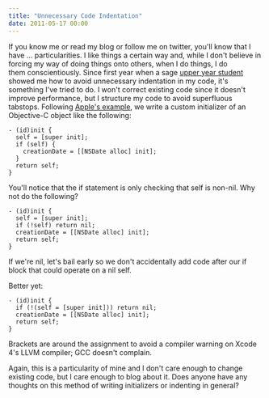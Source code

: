 ```yaml
---
title: "Unnecessary Code Indentation"
date: 2011-05-17 00:00
---
```


If you know me or read my blog or follow me on twitter, you'll know that I have ... particularities. I like things a certain way and, while I don't believe in forcing my way of doing things onto others, when I do things, I do them&nbsp;conscientiously. Since first year when a sage [upper year student](https://twitter.com/#!/njdoyle) showed me how to avoid unnecessary indentation in my code, it's something I've tried to do. I won't correct existing code since it doesn't improve performance, but I structure my code to avoid superfluous tabstops. Following [Apple's example](http://developer.apple.com/library/ios/#documentation/Cocoa/Conceptual/ObjectiveC/Chapters/ocAllocInit.html), we write a custom initializer of an Objective-C object like the following:

```
- (id)init {
  self = [super init];
  if (self) {
    creationDate = [[NSDate alloc] init];
  }
  return self;
}
```

You'll notice that the if statement is only checking that self is non-nil. Why not do the following?

```
- (id)init {
  self = [super init];
  if (!self) return nil;
  creationDate = [[NSDate alloc] init];
  return self;
}
```

If we're nil, let's bail early so we don't accidentally add code after our if block that could operate on a nil self.

Better yet:

```
- (id)init {
  if (!(self = [super init])) return nil;
  creationDate = [[NSDate alloc] init];
  return self;
}
```

Brackets are around the assignment to avoid a compiler warning on Xcode 4's LLVM compiler; GCC doesn't complain.

Again, this is a particularity of mine and I don't care enough to change existing code, but I care enough to blog about it. Does anyone have any thoughts on this method of writing initializers or indenting in general?

<!-- more -->
